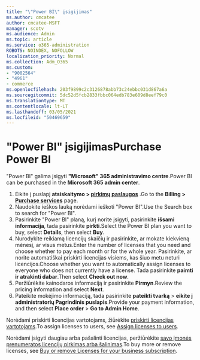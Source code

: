 ```yaml
---
title: "\"Power BI\" įsigijimas"
ms.author: cmcatee
author: cmcatee-MSFT
manager: scotv
ms.audience: Admin
ms.topic: article
ms.service: o365-administration
ROBOTS: NOINDEX, NOFOLLOW
localization_priority: Normal
ms.collection: Adm_O365
ms.custom:
- "9002564"
- "4961"
- commerce
ms.openlocfilehash: 203f9899c2c3126878abb73c24ebbc031d867a6a
ms.sourcegitcommit: 5dc52d5fcb2833fbbc064edb783e609d8eef79c0
ms.translationtype: MT
ms.contentlocale: lt-LT
ms.lasthandoff: 03/05/2021
ms.locfileid: "50469659"
---
```

# <a name="purchase-power-bi"></a><span data-ttu-id="31266-102">"Power BI" įsigijimas</span><span class="sxs-lookup"><span data-stu-id="31266-102">Purchase Power BI</span></span>

<span data-ttu-id="31266-103">"Power BI" galima įsigyti **"Microsoft" 365 administravimo centre**.</span><span class="sxs-lookup"><span data-stu-id="31266-103">Power BI can be purchased in the **Microsoft 365 admin center**.</span></span>

1. <span data-ttu-id="31266-104">Eikite į puslapį **atsiskaitymo > [pirkimų paslaugos](https://go.microsoft.com/fwlink/p/?linkid=868433)** .</span><span class="sxs-lookup"><span data-stu-id="31266-104">Go to the **Billing > [Purchase services](https://go.microsoft.com/fwlink/p/?linkid=868433)** page.</span></span>
2. <span data-ttu-id="31266-105">Naudokite ieškos lauką norėdami ieškoti "Power BI".</span><span class="sxs-lookup"><span data-stu-id="31266-105">Use the Search box to search for "Power BI".</span></span>
3. <span data-ttu-id="31266-106">Pasirinkite "Power BI" planą, kurį norite įsigyti, pasirinkite **išsami informacija**, tada pasirinkite **pirkti**.</span><span class="sxs-lookup"><span data-stu-id="31266-106">Select the Power BI plan you want to buy, select **Details**, then select **Buy**.</span></span>
4. <span data-ttu-id="31266-107">Nurodykite reikiamą licencijų skaičių ir pasirinkite, ar mokate kiekvieną mėnesį, ar visus metus.</span><span class="sxs-lookup"><span data-stu-id="31266-107">Enter the number of licenses that you need and choose whether to pay each month or for the whole year.</span></span> <span data-ttu-id="31266-108">Pasirinkite, ar norite automatiškai priskirti licencijas visiems, kas šiuo metu neturi licencijos.</span><span class="sxs-lookup"><span data-stu-id="31266-108">Choose whether you want to automatically assign licenses to everyone who does not currently have a license.</span></span> <span data-ttu-id="31266-109">Tada pasirinkite **paimti ir atrakinti dabar**.</span><span class="sxs-lookup"><span data-stu-id="31266-109">Then select **Check out now**.</span></span>
5. <span data-ttu-id="31266-110">Peržiūrėkite kainodaros informaciją ir pasirinkite **Pirmyn**.</span><span class="sxs-lookup"><span data-stu-id="31266-110">Review the pricing information and select **Next**.</span></span>
6. <span data-ttu-id="31266-111">Pateikite mokėjimo informaciją, tada pasirinkite **pateikti tvarką**  >  **eikite į administratorių Pagrindinis puslapis**.</span><span class="sxs-lookup"><span data-stu-id="31266-111">Provide your payment information, and then select **Place order** > **Go to Admin Home**.</span></span>

<span data-ttu-id="31266-112">Norėdami priskirti licencijas vartotojams, žiūrėkite [priskirti licencijas vartotojams](https://docs.microsoft.com/microsoft-365/admin/manage/assign-licenses-to-users).</span><span class="sxs-lookup"><span data-stu-id="31266-112">To assign licenses to users, see [Assign licenses to users](https://docs.microsoft.com/microsoft-365/admin/manage/assign-licenses-to-users).</span></span>

<span data-ttu-id="31266-113">Norėdami įsigyti daugiau arba pašalinti licencijas, peržiūrėkite [savo įmonės prenumeratos licencijų pirkimas arba šalinimas](https://docs.microsoft.com/microsoft-365/commerce/licenses/buy-licenses).</span><span class="sxs-lookup"><span data-stu-id="31266-113">To buy more or remove licenses, see [Buy or remove Licenses for your business subscription](https://docs.microsoft.com/microsoft-365/commerce/licenses/buy-licenses).</span></span>